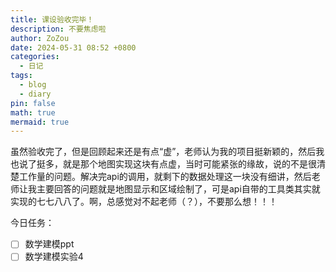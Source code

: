 ```yaml
---
title: 课设验收完毕！
description: 不要焦虑啦
author: ZoZou
date: 2024-05-31 08:52 +0800
categories:
  - 日记
tags:
  - blog
  - diary
pin: false
math: true
mermaid: true
---
```

虽然验收完了，但是回顾起来还是有点“虚”，老师认为我的项目挺新颖的，然后我也说了挺多，就是那个地图实现这块有点虚，当时可能紧张的缘故，说的不是很清楚工作量的问题。解决完api的调用，就剩下的数据处理这一块没有细讲，然后老师让我主要回答的问题就是地图显示和区域绘制了，可是api自带的工具类其实就实现的七七八八了。啊，总感觉对不起老师（？），不要那么想！！！

今日任务：
- [ ] 数学建模ppt
- [ ] 数学建模实验4